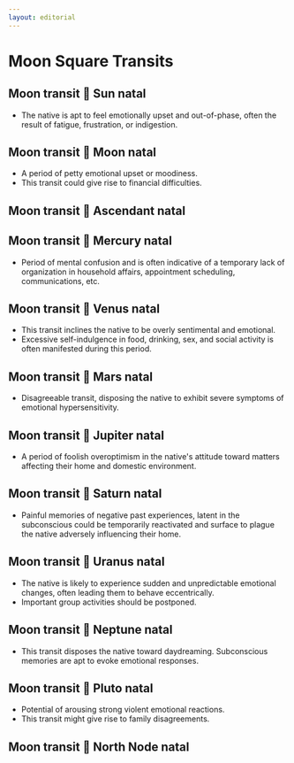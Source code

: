 ```yaml
---
layout: editorial
---
```


# Moon Square Transits

## Moon transit 🔲 Sun natal

* The native is apt to feel emotionally upset and out-of-phase, often the result of fatigue, frustration, or indigestion.

## Moon transit 🔲 Moon natal

* A period of petty emotional upset or moodiness.
* This transit could give rise to financial difficulties.

## Moon transit 🔲 Ascendant natal



## Moon transit 🔲 Mercury natal

* Period of mental confusion and is often indicative of a temporary lack of organization in household affairs, appointment scheduling, communications, etc.

## Moon transit 🔲 Venus natal

* This transit inclines the native to be overly sentimental and emotional.
* Excessive self-indulgence in food, drinking, sex, and social activity is often manifested during this period.

## Moon transit 🔲 Mars natal

* Disagreeable transit, disposing the native to exhibit severe symptoms of emotional hypersensitivity.

## Moon transit 🔲 Jupiter natal

* A period of foolish overoptimism in the native's attitude toward matters affecting their home and domestic environment.

## Moon transit 🔲 Saturn natal

* Painful memories of negative past experiences, latent in the subconscious could be temporarily reactivated and surface to plague the native adversely influencing their home.

## Moon transit 🔲 Uranus natal

* The native is likely to experience sudden and unpredictable emotional changes, often leading them to behave eccentrically.
* Important group activities should be postponed.

## Moon transit 🔲 Neptune natal

* This transit disposes the native toward daydreaming. Subconscious memories are apt to evoke emotional responses.

## Moon transit 🔲 Pluto natal

* Potential of arousing strong violent emotional reactions.
* This transit might give rise to family disagreements.

## Moon transit 🔲 North Node natal
